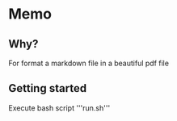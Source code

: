 # Memo

## Why?

For format a markdown file in a beautiful pdf file 

## Getting started

Execute bash script '''run.sh'''
